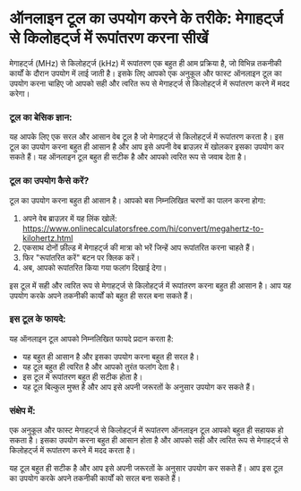 ऑनलाइन टूल का उपयोग करने के तरीके: मेगाहर्ट्ज से किलोहर्ट्ज में रूपांतरण करना सीखें
===================================================================================

मेगाहर्ट्ज (MHz) से किलोहर्ट्ज (kHz) में रूपांतरण एक बहुत ही आम प्रक्रिया है, जो विभिन्न तकनीकी कार्यों के दौरान उपयोग में लाई जाती है। इसके लिए आपको एक अनुकूल और फास्ट ऑनलाइन टूल का उपयोग करना चाहिए जो आपको सही और त्वरित रूप से मेगाहर्ट्ज से किलोहर्ट्ज में रूपांतरण करने में मदद करेगा।

### टूल का बेसिक ज्ञान:

यह आपके लिए एक सरल और आसान वेब टूल है जो मेगाहर्ट्ज से किलोहर्ट्ज में रूपांतरण करता है। इस टूल का उपयोग करना बहुत ही आसान है और आप इसे अपनी वेब ब्राउज़र में खोलकर इसका उपयोग कर सकते हैं। यह ऑनलाइन टूल बहुत ही सटीक है और आपको त्वरित रूप से जवाब देता है।

### टूल का उपयोग कैसे करें?

टूल का उपयोग करना बहुत ही आसान है। आपको बस निम्नलिखित चरणों का पालन करना होगा:

1. अपने वेब ब्राउज़र में यह लिंक खोलें: <https://www.onlinecalculatorsfree.com/hi/convert/megahertz-to-kilohertz.html>
2. एकसाथ दोनों फ़ील्ड में मेगाहर्ट्ज की मात्रा को भरें जिन्हें आप रूपांतरित करना चाहते हैं।
3. फिर "रूपांतरित करें" बटन पर क्लिक करें।
4. अब, आपको रूपांतरित किया गया फलांग दिखाई देगा।

इस टूल में सही और त्वरित रूप से मेगाहर्ट्ज से किलोहर्ट्ज में रूपांतरण करना बहुत ही आसान है। आप यह उपयोग करके अपने तकनीकी कार्यों को बहुत ही सरल बना सकते हैं।

### इस टूल के फायदे:

यह ऑनलाइन टूल आपको निम्नलिखित फायदे प्रदान करता है:

- यह बहुत ही आसान है और इसका उपयोग करना बहुत ही सरल है।
- यह टूल बहुत ही त्वरित है और आपको तुरंत फलांग देता है।
- इस टूल में रूपांतरण बहुत ही सटीक होता है।
- यह टूल बिल्कुल मुफ्त है और आप इसे अपनी जरूरतों के अनुसार उपयोग कर सकते हैं।

### संक्षेप में:

एक अनुकूल और फास्ट मेगाहर्ट्ज से किलोहर्ट्ज में रूपांतरण ऑनलाइन टूल आपको बहुत ही सहायक हो सकता है। इसका उपयोग करना बहुत ही आसान होता है और आपको सही और त्वरित रूप से मेगाहर्ट्ज से किलोहर्ट्ज में रूपांतरण करने में मदद करता है।

यह टूल बहुत ही सटीक है और आप इसे अपनी जरूरतों के अनुसार उपयोग कर सकते हैं। आप इस टूल का उपयोग करके अपने तकनीकी कार्यों को सरल बना सकते हैं।